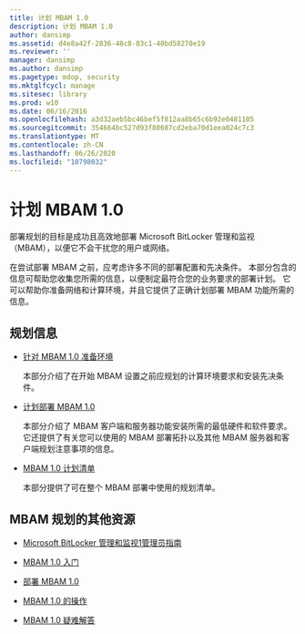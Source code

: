 ```yaml
---
title: 计划 MBAM 1.0
description: 计划 MBAM 1.0
author: dansimp
ms.assetid: d4e8a42f-2836-48c8-83c1-40bd58270e19
ms.reviewer: ''
manager: dansimp
ms.author: dansimp
ms.pagetype: mdop, security
ms.mktglfcycl: manage
ms.sitesec: library
ms.prod: w10
ms.date: 06/16/2016
ms.openlocfilehash: a3d32aeb5bc46bef5f812aa8b65c6b92e0481105
ms.sourcegitcommit: 354664bc527d93f80687cd2eba70d1eea024c7c3
ms.translationtype: MT
ms.contentlocale: zh-CN
ms.lasthandoff: 06/26/2020
ms.locfileid: "10798032"
---
```

# 计划 MBAM 1.0


部署规划的目标是成功且高效地部署 Microsoft BitLocker 管理和监视（MBAM），以便它不会干扰您的用户或网络。

在尝试部署 MBAM 之前，应考虑许多不同的部署配置和先决条件。 本部分包含的信息可帮助您收集您所需的信息，以便制定最符合您的业务要求的部署计划。 它可以帮助你准备网络和计算环境，并且它提供了正确计划部署 MBAM 功能所需的信息。

## 规划信息


-   [针对 MBAM 1.0 准备环境](preparing-your-environment-for-mbam-10.md)

    本部分介绍了在开始 MBAM 设置之前应规划的计算环境要求和安装先决条件。

-   [计划部署 MBAM 1.0](planning-to-deploy-mbam-10.md)

    本部分介绍了 MBAM 客户端和服务器功能安装所需的最低硬件和软件要求。 它还提供了有关您可以使用的 MBAM 部署拓扑以及其他 MBAM 服务器和客户端规划注意事项的信息。

-   [MBAM 1.0 计划清单](mbam-10-planning-checklist.md)

    本部分提供了可在整个 MBAM 部署中使用的规划清单。

## <a href="" id="other-resources-for-mbam-planning-"></a>MBAM 规划的其他资源


-   [Microsoft BitLocker 管理和监视1管理员指南](index.md)

-   [MBAM 1.0 入门](getting-started-with-mbam-10.md)

-   [部署 MBAM 1.0](deploying-mbam-10.md)

-   [MBAM 1.0 的操作](operations-for-mbam-10.md)

-   [MBAM 1.0 疑难解答](troubleshooting-mbam-10.md)

 

 





